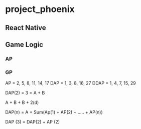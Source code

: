 # project_phoenix

## React Native

## Game Logic

### AP

### GP

AP = 2, 5, 8, 11, 14, 17
DAP = 1, 3, 8, 16, 27
DDAP = 1, 4, 7, 15, 29

DAP(2) = 3
= A + B

A + B + B + 2(d)

DAP(n) = A + Sum(Ap(1) + AP(2) + ..... + AP(n))

DAP (3) = DAP(2) + AP (2)

